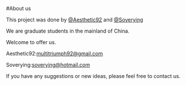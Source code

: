 #About us

This project was done by [@Aesthetic92](https://github.com/aesthetic92) and [@Soverying](https://github.com/Soverying)

We are graduate students in the mainland of China.

Welcome to offer us. 

Aesthetic92:[multitriumph92@gmail.com](mailto:multitriumph92@gmail.com)

Soverying:[soverying@hotmail.com](mailto:soverying@hotmail.com)

If you have any suggestions or new ideas, please feel free to contact us.